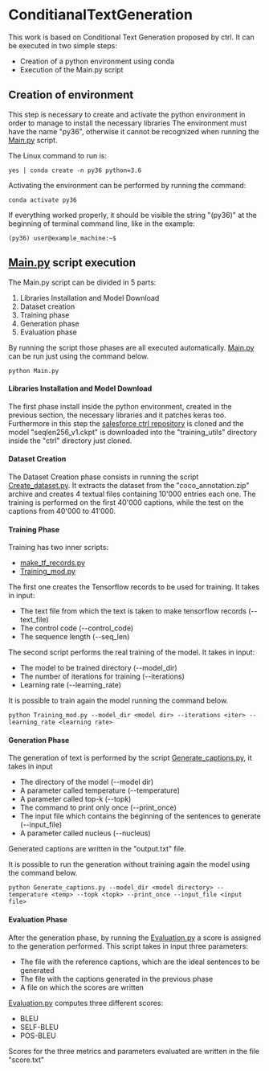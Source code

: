 # ConditianalTextGeneration

This work is based on Conditional Text Generation proposed by ctrl. It can be executed in
two simple steps:

- Creation of a python environment using conda
- Execution of the Main.py script

## Creation of environment
This step is necessary to create and activate the python environment in order to manage to install
the necessary libraries
The environment must have the name "py36", otherwise it cannot be recognized when running the
[Main.py](https://github.com/Carlo13gen/ConditionalTextGeneration/blob/main/Main.py) script. 

The Linux command to run is:

```buildoutcfg
yes | conda create -n py36 python=3.6
```

Activating the environment can be performed by running the command:

```buildoutcfg
conda activate py36
```

If everything worked properly, it should be visible the string "(py36)" at the beginning of terminal
command line, like in the example:

```buildoutcfg
(py36) user@example_machine:~$
```

## [Main.py](https://github.com/Carlo13gen/ConditionalTextGeneration/blob/main/Main.py) script execution
The Main.py script can be divided in 5 parts:

1. Libraries Installation and Model Download
2. Dataset creation
3. Training phase
4. Generation phase
5. Evaluation phase

By running the script those phases are all executed automatically. [Main.py](https://github.com/Carlo13gen/ConditionalTextGeneration/blob/main/Main.py) can be run just using the command below.

```buildoutcfg
python Main.py
```

#### Libraries Installation and Model Download
The first phase install inside the python environment, created in the previous section, the necessary libraries and it patches keras too. Furthermore
in this step the [salesforce ctrl repository](https://github.com/salesforce/ctrl) is cloned and the model "seqlen256_v1.ckpt" is downloaded into the 
"training_utils" directory inside the "ctrl" directory just cloned.

#### Dataset Creation
The Dataset Creation phase consists in running the script [Create_dataset.py](https://github.com/Carlo13gen/ConditionalTextGeneration/blob/main/Create_dataset.py). It extracts the dataset from the 
"coco_annotation.zip" archive and creates 4 textual files containing 10'000 entries each one. The training is performed on the first 40'000 captions, while the test on the captions from 40'000 to 41'000.

#### Training Phase
Training has two inner scripts:

- [make_tf_records.py](https://github.com/salesforce/ctrl/blob/master/training_utils/make_tf_records.py) 
- [Training_mod.py](https://github.com/Carlo13gen/ConditionalTextGeneration/blob/main/Training_mod.py)

The first one creates the Tensorflow records to be used for training. 
It takes in input:

- The text file from which the text is taken to make tensorflow records (--text_file)
- The control code (--control_code)
- The sequence length (--seq_len)

The second script performs the real training of the model. It takes in input:

- The model to be trained directory (--model_dir)
- The number of iterations for training (--iterations)
- Learning rate (--learning_rate)

It is possible to train again the model running the command below.

```buildoutcfg
python Training_mod.py --model_dir <model dir> --iterations <iter> --learning_rate <learning rate>
```

#### Generation Phase
The generation of text is performed by the script [Generate_captions.py](https://github.com/Carlo13gen/ConditionalTextGeneration/blob/main/Generate_captions.py), it takes in input

- The directory of the model (--model dir)
- A parameter called temperature (--temperature)
- A parameter called top-k (--topk)
- The command to print only once (--print_once)
- The input file which contains the beginning of the sentences to generate (--input_file)
- A parameter called nucleus (--nucleus)

Generated captions are written in the "output.txt" file.

It is possible to run the generation without training again the model using the command below.

```buildoutcfg
python Generate_captions.py --model_dir <model directory> --temperature <temp> --topk <topk> --print_once --input_file <input file>
```

#### Evaluation Phase
After the generation phase, by running the [Evaluation.py](https://github.com/Carlo13gen/ConditionalTextGeneration/blob/main/Evaluation.py) a score is 
assigned to the generation performed.
This script takes in input three parameters:

- The file with the reference captions, which are the ideal sentences to be generated
- The file with the captions generated in the previous phase
- A file on which the scores are written

[Evaluation.py](https://github.com/Carlo13gen/ConditionalTextGeneration/blob/main/Evaluation.py) computes three different scores:

- BLEU
- SELF-BLEU
- POS-BLEU

Scores for the three metrics and parameters evaluated are written in the file "score.txt"
